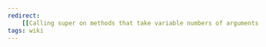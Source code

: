 ```yaml
---
redirect:
    [[Calling super on methods that take variable numbers of arguments in Ruby]]
tags: wiki
---
```

